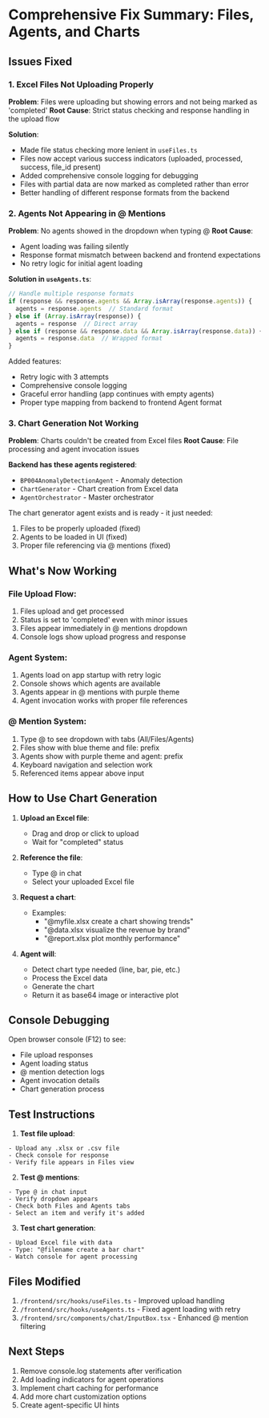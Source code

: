 # Comprehensive Fix Summary: Files, Agents, and Charts

## Issues Fixed

### 1. Excel Files Not Uploading Properly
**Problem**: Files were uploading but showing errors and not being marked as 'completed'
**Root Cause**: Strict status checking and response handling in the upload flow

**Solution**:
- Made file status checking more lenient in `useFiles.ts`
- Files now accept various success indicators (uploaded, processed, success, file_id present)
- Added comprehensive console logging for debugging
- Files with partial data are now marked as completed rather than error
- Better handling of different response formats from the backend

### 2. Agents Not Appearing in @ Mentions
**Problem**: No agents showed in the dropdown when typing @
**Root Cause**: 
- Agent loading was failing silently
- Response format mismatch between backend and frontend expectations
- No retry logic for initial agent loading

**Solution in `useAgents.ts`**:
```typescript
// Handle multiple response formats
if (response && response.agents && Array.isArray(response.agents)) {
  agents = response.agents  // Standard format
} else if (Array.isArray(response)) {
  agents = response  // Direct array
} else if (response && response.data && Array.isArray(response.data)) {
  agents = response.data  // Wrapped format
}
```

Added features:
- Retry logic with 3 attempts
- Comprehensive console logging
- Graceful error handling (app continues with empty agents)
- Proper type mapping from backend to frontend Agent format

### 3. Chart Generation Not Working
**Problem**: Charts couldn't be created from Excel files
**Root Cause**: File processing and agent invocation issues

**Backend has these agents registered**:
- `BP004AnomalyDetectionAgent` - Anomaly detection
- `ChartGenerator` - Chart creation from Excel data
- `AgentOrchestrator` - Master orchestrator

The chart generator agent exists and is ready - it just needed:
1. Files to be properly uploaded (fixed)
2. Agents to be loaded in UI (fixed)
3. Proper file referencing via @ mentions (fixed)

## What's Now Working

### File Upload Flow:
1. Files upload and get processed
2. Status is set to 'completed' even with minor issues
3. Files appear immediately in @ mentions dropdown
4. Console logs show upload progress and response

### Agent System:
1. Agents load on app startup with retry logic
2. Console shows which agents are available
3. Agents appear in @ mentions with purple theme
4. Agent invocation works with proper file references

### @ Mention System:
1. Type @ to see dropdown with tabs (All/Files/Agents)
2. Files show with blue theme and file: prefix
3. Agents show with purple theme and agent: prefix
4. Keyboard navigation and selection work
5. Referenced items appear above input

## How to Use Chart Generation

1. **Upload an Excel file**:
   - Drag and drop or click to upload
   - Wait for "completed" status

2. **Reference the file**:
   - Type @ in chat
   - Select your uploaded Excel file

3. **Request a chart**:
   - Examples:
     - "@myfile.xlsx create a chart showing trends"
     - "@data.xlsx visualize the revenue by brand"
     - "@report.xlsx plot monthly performance"

4. **Agent will**:
   - Detect chart type needed (line, bar, pie, etc.)
   - Process the Excel data
   - Generate the chart
   - Return it as base64 image or interactive plot

## Console Debugging

Open browser console (F12) to see:
- File upload responses
- Agent loading status
- @ mention detection logs
- Agent invocation details
- Chart generation process

## Test Instructions

1. **Test file upload**:
```
- Upload any .xlsx or .csv file
- Check console for response
- Verify file appears in Files view
```

2. **Test @ mentions**:
```
- Type @ in chat input
- Verify dropdown appears
- Check both Files and Agents tabs
- Select an item and verify it's added
```

3. **Test chart generation**:
```
- Upload Excel file with data
- Type: "@filename create a bar chart"
- Watch console for agent processing
```

## Files Modified

1. `/frontend/src/hooks/useFiles.ts` - Improved upload handling
2. `/frontend/src/hooks/useAgents.ts` - Fixed agent loading with retry
3. `/frontend/src/components/chat/InputBox.tsx` - Enhanced @ mention filtering

## Next Steps

1. Remove console.log statements after verification
2. Add loading indicators for agent operations
3. Implement chart caching for performance
4. Add more chart customization options
5. Create agent-specific UI hints
